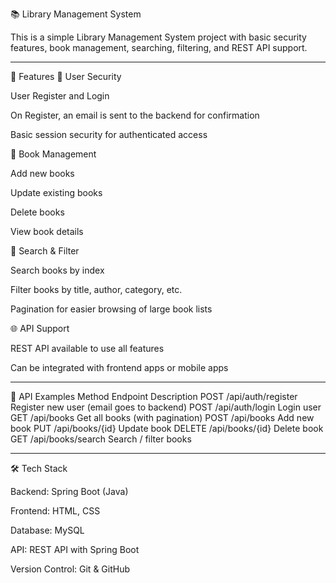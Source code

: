 📚 Library Management System

This is a simple Library Management System project with basic security features, book management, searching, filtering, and REST API support.

-------------------------------------------------------

🚀 Features
🔐 User Security

User Register and Login

On Register, an email is sent to the backend for confirmation

Basic session security for authenticated access

📖 Book Management

Add new books

Update existing books

Delete books

View book details

🔎 Search & Filter

Search books by index

Filter books by title, author, category, etc.

Pagination for easier browsing of large book lists

🌐 API Support

REST API available to use all features

Can be integrated with frontend apps or mobile apps

--------------------------------------------------------

📌 API Examples
Method	Endpoint	Description
POST	/api/auth/register	Register new user (email goes to backend)
POST	/api/auth/login	Login user
GET	/api/books	Get all books (with pagination)
POST	/api/books	Add new book
PUT	/api/books/{id}	Update book
DELETE	/api/books/{id}	Delete book
GET	/api/books/search	Search / filter books

---------------------------------------------------------

🛠️ Tech Stack

Backend: Spring Boot (Java)

Frontend: HTML, CSS

Database: MySQL

API: REST API with Spring Boot

Version Control: Git & GitHub
